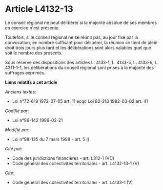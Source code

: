 # Article L4132-13

Le conseil régional ne peut délibérer si la majorité absolue de ses membres en exercice n'est présente. 

Toutefois, si le conseil régional ne se réunit pas, au jour fixé par la convocation, en nombre suffisant pour délibérer, la
réunion se tient de plein droit trois jours plus tard et les délibérations sont alors valables quel que soit le nombre des
présents. 

Sous réserve des dispositions des articles L. 4133-1, L. 4133-5, L. 4133-6, L. 4311-1-1, les délibérations du conseil
régional sont prises à la majorité des suffrages exprimés.

**Liens relatifs à cet article**

_Anciens textes_:

  - Loi n°72-619 1972-07-05 art. 11 ecqc Loi 82-213 1982-03-02 art. 41

_Codifié par_:

  - Loi n°96-142 1996-02-21

_Modifié par_:

  - Loi n°98-135 du 7 mars 1998 - art. 5 ()

_Cité par_:

  - Code des juridictions financières - art. L312-1 (VD)
  - Code général des collectivités territoriales - art. L4132-13-1 (V)

_Cite_:

  - Code général des collectivités territoriales - art. L4133-1 (V)
